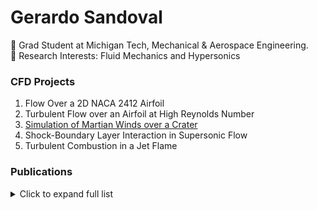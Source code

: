 # Gerardo Sandoval

:small_orange_diamond: Grad Student at Michigan Tech, Mechanical & Aerospace Engineering.    
:small_orange_diamond: Research Interests: Fluid Mechanics and Hypersonics 

    
### CFD Projects 
1. Flow Over a 2D NACA 2412 Airfoil
2. Turbulent Flow over an Airfoil at High Reynolds Number
3. [Simulation of Martian Winds over a Crater](https://github.com/Gerardo-J-Sandoval/CFD-Martian-Winds)  
4. Shock-Boundary Layer Interaction in Supersonic Flow 
5. Turbulent Combustion in a Jet Flame  
   
 
 ### Publications

<details>
  <summary>Click to expand full list</summary>

  - G.S. (TBD). *--*. TBD Journal.
  - G.S. (TBD). *--*. TBD Journal.
  - G.S. (TBD). *--*. TBD Journal.

</details>


